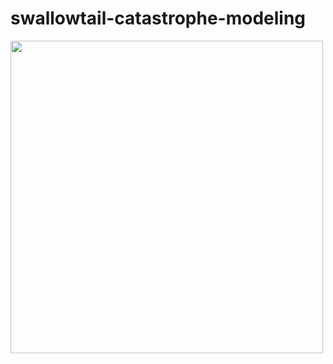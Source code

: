 # swallowtail-catastrophe-modeling

<img src="https://raw.githubusercontent.com/rauzansumara/swallowtail-catastrophe-modeling/master/Swallowtail_Catastrophe.gif" width="500">
